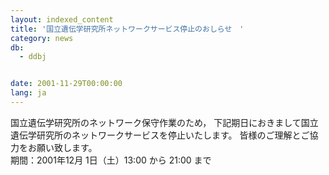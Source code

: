```yaml
---
layout: indexed_content
title: '国立遺伝学研究所ネットワークサービス停止のおしらせ　'
category: news
db:
  - ddbj


date: 2001-11-29T00:00:00
lang: ja
---
```


国立遺伝学研究所のネットワーク保守作業のため， 下記期日におきまして国立遺伝学研究所のネットワークサービスを停止いたします。 皆様のご理解とご協力をお願い致します。<br>期間：2001年12月 1日（土）13:00 から 21:00 まで
